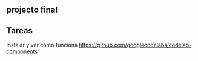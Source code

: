 ## projecto final 


## Tareas

Instalar y ver como funciona https://github.com/googlecodelabs/codelab-components



